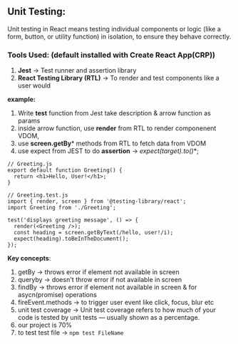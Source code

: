 ## Unit Testing:
Unit testing in React means testing individual components or logic (like a form, button, or utility function) in isolation, to ensure they behave correctly.

### Tools Used: (default installed with Create React App(CRP))
1. **Jest** → Test runner and assertion library 
2. **React Testing Library (RTL)** → To render and test components like a user would

**example:**
1. Write **test** function from Jest take description & arrow function as params
2. inside arrow function, use **render** from RTL to render componenent VDOM,
3. use **screen.getBy*** methods from RTL to fetch data from VDOM
4. use expect from JEST to do **assertion** -> **expect(target).to*()**;
   
```JS
// Greeting.js
export default function Greeting() {
  return <h1>Hello, User!</h1>;
}
```
```Js
// Greeting.test.js
import { render, screen } from '@testing-library/react';
import Greeting from './Greeting';

test('displays greeting message', () => {
  render(<Greeting />);
  const heading = screen.getByText(/hello, user!/i);
  expect(heading).toBeInTheDocument();
});
```

**Key concepts**:
1. getBy -> throws error if element not available in screen
2. queryby -> doesn't throw error if not available in screen
3. findBy -> throws error if element not available in screen & for asycn(promise) operations
4. fireEvent.methods -> to trigger user event like click, focus, blur etc
5. unit test coverage -> Unit test coverage refers to how much of your code is tested by unit tests — usually shown as a percentage.
6. our project is 70%
7. to test test file -> `npm test FileName`
